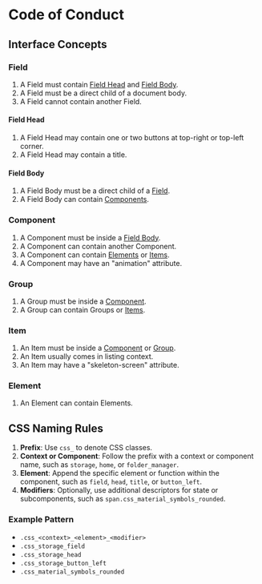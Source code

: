 # Code of Conduct

## Interface Concepts

### Field

1. A Field must contain [Field Head](#field-head) and [Field Body](#field-body).
2. A Field must be a direct child of a document body.
3. A Field cannot contain another Field.

#### Field Head

1. A Field Head may contain one or two buttons at top-right or top-left corner.
2. A Field Head may contain a title.

#### Field Body

1. A Field Body must be a direct child of a [Field](#field).
2. A Field Body can contain [Components](#component).

### Component

1. A Component must be inside a [Field Body](#field-body).
2. A Component can contain another Component.
3. A Component can contain [Elements](#element) or [Items](#item).
4. A Component may have an "animation" attribute.

### Group

1. A Group must be inside a [Component](#component).
2. A Group can contain Groups or [Items](#item).

### Item

1. An Item must be inside a [Component](#component) or [Group](#group).
2. An Item usually comes in listing context.
3. An Item may have a "skeleton-screen" attribute.

### Element

1. An Element can contain Elements.

## CSS Naming Rules

1. **Prefix**: Use `css_` to denote CSS classes.
2. **Context or Component**: Follow the prefix with a context or component name, such as `storage`, `home`, or `folder_manager`.
3. **Element**: Append the specific element or function within the component, such as `field`, `head`, `title`, or `button_left`.
4. **Modifiers**: Optionally, use additional descriptors for state or subcomponents, such as `span.css_material_symbols_rounded`.

### Example Pattern

- `.css_<context>_<element>_<modifier>`
- `.css_storage_field`
- `.css_storage_head`
- `.css_storage_button_left`
- `.css_material_symbols_rounded`
